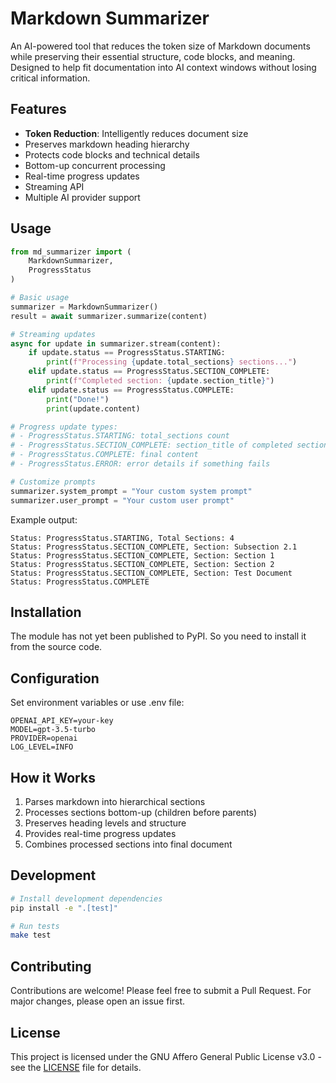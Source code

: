 # Markdown Summarizer

An AI-powered tool that reduces the token size of Markdown documents while preserving their essential structure, code blocks, and meaning. Designed to help fit documentation into AI context windows without losing critical information.

## Features

- **Token Reduction**: Intelligently reduces document size
- Preserves markdown heading hierarchy
- Protects code blocks and technical details
- Bottom-up concurrent processing
- Real-time progress updates
- Streaming API
- Multiple AI provider support

## Usage

```python
from md_summarizer import (
    MarkdownSummarizer, 
    ProgressStatus
)

# Basic usage
summarizer = MarkdownSummarizer()
result = await summarizer.summarize(content)

# Streaming updates
async for update in summarizer.stream(content):
    if update.status == ProgressStatus.STARTING:
        print(f"Processing {update.total_sections} sections...")
    elif update.status == ProgressStatus.SECTION_COMPLETE:
        print(f"Completed section: {update.section_title}")
    elif update.status == ProgressStatus.COMPLETE:
        print("Done!")
        print(update.content)

# Progress update types:
# - ProgressStatus.STARTING: total_sections count
# - ProgressStatus.SECTION_COMPLETE: section_title of completed section
# - ProgressStatus.COMPLETE: final content
# - ProgressStatus.ERROR: error details if something fails

# Customize prompts
summarizer.system_prompt = "Your custom system prompt"
summarizer.user_prompt = "Your custom user prompt"
```

Example output:
```
Status: ProgressStatus.STARTING, Total Sections: 4
Status: ProgressStatus.SECTION_COMPLETE, Section: Subsection 2.1
Status: ProgressStatus.SECTION_COMPLETE, Section: Section 1
Status: ProgressStatus.SECTION_COMPLETE, Section: Section 2
Status: ProgressStatus.SECTION_COMPLETE, Section: Test Document
Status: ProgressStatus.COMPLETE
```

## Installation

The module has not yet been published to PyPI. So you need to install it from the source code.

## Configuration

Set environment variables or use .env file:
```
OPENAI_API_KEY=your-key
MODEL=gpt-3.5-turbo
PROVIDER=openai
LOG_LEVEL=INFO
```

## How it Works

1. Parses markdown into hierarchical sections
2. Processes sections bottom-up (children before parents)
3. Preserves heading levels and structure
4. Provides real-time progress updates
5. Combines processed sections into final document

## Development

```bash
# Install development dependencies
pip install -e ".[test]"

# Run tests
make test
```

## Contributing

Contributions are welcome! Please feel free to submit a Pull Request. For major changes, please open an issue first.

## License

This project is licensed under the GNU Affero General Public License v3.0 - see the [LICENSE](LICENSE) file for details.
